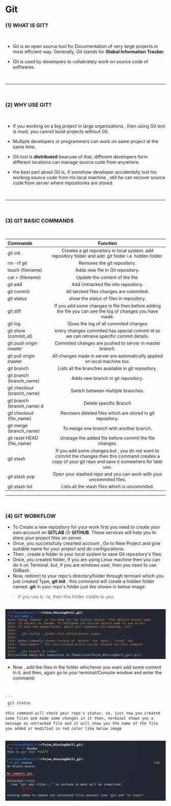 # Git

### **(1) WHAT IS GIT?**
<br>

* Git is an open source tool for Documentation of very large projects in most efficient way. Generally, Git stands for **Global Information Tracker**.


* Git is used by developers to collabrately work on source code of softwares.

<br>


---
<br>

### **(2) WHY USE GIT?**
<br>

* If you working on a big project in large organizations , then using Git tool is must. you cannot build projects without Git.


* Multiple developers or programmers can work on same project at the same time.


* Git tool is **distributed** beacuse of that, different developers form different locations can manage source code from anywhere.


* the best part about Git is, if somehow developer accidentally lost his working source code from his local machine , still he can recover source code from server where repositories are stored.

<br>

---
<br>

### **(3) GIT BASIC COMMANDS**
<br>

|Commands  |Function |
|:--------- | :--------: |
|git init .|Creates a git repository in local system. add repository folder and add .git folder i.e. hidden folder.|
|rm -rf git|Removes the git repository.|
|touch (filename)|Adds new file in Git repository.|
|cat > (filename)|Update the content of the file.|
|git add|Add Untracked file into repository. |
|git commit|All tarcked files changes are commited.|
|git status|show the status of files in repository.|
|git diff|If you add some changes in file then before adding the file you can see the log of changes you have made.|
|git log|Gives the log of all commited changes|
|git show (commit_id)|every changes commited has special commit id so we can retrieve specific commit details. |
|git push origin master| Commited changes are pushed to server in master branch.|
|git pull origin master|All changes made in server are automatically applied on local machine too.
|git branch|Lists all the branches available in git repository.|
|git branch (branch_name)|Adds new branch in git repository.|
|git checkout (branch_name)|Switch between multiple branches. |
|git branch (branch_name) d|Delete specific Branch|
|git checkout (file_name)|Recovers deleted files which are stored in git repository.|
|git merge (branch_name)|To merge one branch with another branch.|
|git reset HEAD (file_name)|Unstage the added file before commit the file changes.|
|git stash|If you add some changes but , you do not want to commit the changes then this command creates a copy of your git repo and save it somewhere for later use.|
|git stash pop|Open your stashed repo and you can work with your uncommited files.|
|git stash list|Lists all the stash files which is uncommited.|

---

<br>


 ### **(4) GIT WORKFLOW**

 * To Create a new repository for your work first you need to create your own account on **GITLAB** _Or_ **GITHUB**. These services will  help you to store your project files on server.
 * Once, you successfully crearted account , Go to New Project and give suitable name for your project and do configurations.
 * Then , create a folder in your local system to save Git repository's files.
 * Once, you created folder, If you are using Linux machine then you can do it on Terminal. but, if you are windows user, then you need to use GitBash.
 * Now, redirect to your repo's directory/folder through termianl which you just created
 Type, **git init** .
 this command will create a hidden folder named **.git** in your repo's folder just like shown in below image:
  >If you use ls -la, then this folder visible to you.

  <br>
  <img src="Images and Screenshots/git commands/git init.png">

* Now , add the files in the folder whichever you want add some content in it. and then, again go to your terminal/Console window and enter the command:
 <br>

    ```
     git status
    ``` 
    this command will check your repo's status. so, just now you created some files and made some changes in it then, terminal shows you a message as untracked file and it will show you the name of the file you added or modified in red color like below image


<br>
<img src="Images and Screenshots/git commands/git_status untracked file.png">



